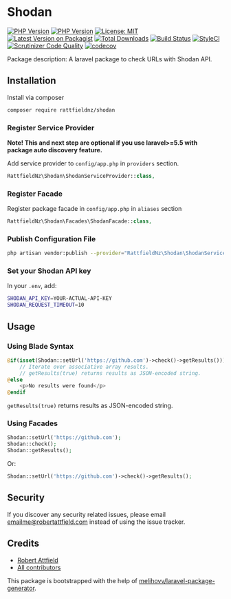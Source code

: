 # Shodan

[![PHP Version](https://img.shields.io/badge/php-7.3%2B-green.svg)](https://packagist.org/packages/rattfieldnz/shodan) [![PHP Version](https://img.shields.io/badge/php-7.2%2B-green.svg)](https://packagist.org/packages/rattfieldnz/shodan) 
[![License: MIT](https://img.shields.io/badge/License-MIT-yellow.svg)](https://opensource.org/licenses/MIT)
[![Latest Version on Packagist][ico-version]][link-packagist]
[![Total Downloads][ico-downloads]][link-downloads]
[![Build Status][ico-travis]][link-travis]
[![StyleCI][ico-styleci]][link-styleci] 
[![Scrutinizer Code Quality](https://scrutinizer-ci.com/g/rattfieldnz/shodan/badges/quality-score.png?b=master)](https://scrutinizer-ci.com/g/rattfieldnz/shodan/?branch=master) 
[![codecov](https://codecov.io/gh/rattfieldnz/shodan/branch/master/graph/badge.svg)](https://codecov.io/gh/rattfieldnz/shodan)

Package description: A laravel package to check URLs with Shodan API.

## Installation

Install via composer
```bash
composer require rattfieldnz/shodan
```

### Register Service Provider

**Note! This and next step are optional if you use laravel>=5.5 with package
auto discovery feature.**

Add service provider to `config/app.php` in `providers` section.
```php
RattfieldNz\Shodan\ShodanServiceProvider::class,
```

### Register Facade

Register package facade in `config/app.php` in `aliases` section
```php
RattfieldNz\Shodan\Facades\ShodanFacade::class,
```

### Publish Configuration File

```bash
php artisan vendor:publish --provider="RattfieldNz\Shodan\ShodanServiceProvider" --tag="shodan"
```

### Set your Shodan API key

In your `.env`, add:

```bash
SHODAN_API_KEY=YOUR-ACTUAL-API-KEY
SHODAN_REQUEST_TIMEOUT=10
```

## Usage

### Using Blade Syntax

```php
@if(isset(Shodan::setUrl('https://github.com')->check()->getResults()))
    // Iterate over associative array results.
    // getResults(true) returns results as JSON-encoded string.
@else
    <p>No results were found</p>
@endif
```

`getResults(true)` returns results as JSON-encoded string.

### Using Facades

```php
Shodan::setUrl('https://github.com');
Shodan::check();
Shodan::getResults();
```

Or:

```php
Shodan::setUrl('https://github.com')->check()->getResults();
```

## Security

If you discover any security related issues, please email emailme@robertattfield.com
instead of using the issue tracker.

## Credits

- [Robert Attfield](https://github.com/rattfieldnz/shodan)
- [All contributors](https://github.com/rattfieldnz/shodan/graphs/contributors)

This package is bootstrapped with the help of
[melihovv/laravel-package-generator](https://github.com/melihovv/laravel-package-generator).


[ico-version]: https://img.shields.io/packagist/v/rattfieldnz/shodan.svg?style=flat-square
[ico-downloads]: https://img.shields.io/packagist/dt/rattfieldnz/shodan.svg?style=flat-square
[ico-travis]: https://img.shields.io/travis/rattfieldnz/shodan/master.svg?style=flat-square
[ico-styleci]: https://styleci.io/repos/202842370/shield

[link-packagist]: https://packagist.org/packages/rattfieldnz/shodan
[link-downloads]: https://packagist.org/packages/rattfieldnz/shodan
[link-travis]: https://travis-ci.org/rattfieldnz/shodan
[link-styleci]: https://styleci.io/repos/202842370
[link-author]: https://github.com/rattfieldnz
